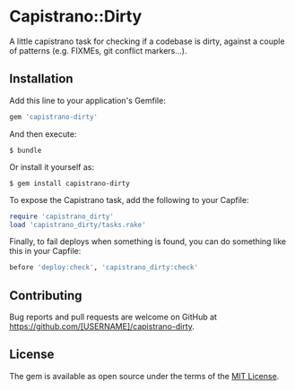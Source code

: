 # Capistrano::Dirty

A little capistrano task for checking if a codebase is dirty, against a couple of patterns (e.g. FIXMEs, git conflict markers...).

## Installation

Add this line to your application's Gemfile:

```ruby
gem 'capistrano-dirty'
```

And then execute:

    $ bundle

Or install it yourself as:

    $ gem install capistrano-dirty


To expose the Capistrano task, add the following to your Capfile:

```ruby
require 'capistrano_dirty'
load 'capistrano_dirty/tasks.rake'
```

Finally, to fail deploys when something is found, you can do something like this in your Capfile:

```ruby
before 'deploy:check', 'capistrano_dirty:check'
```

## Contributing

Bug reports and pull requests are welcome on GitHub at https://github.com/[USERNAME]/capistrano-dirty.

## License

The gem is available as open source under the terms of the [MIT License](https://opensource.org/licenses/MIT).
